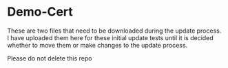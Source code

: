 # Demo-Cert

These are two files that need to be downloaded during the update process. I have uploaded them here for these initial update tests until it is decided whether to move them or make changes to the update process.

Please do not delete this repo
